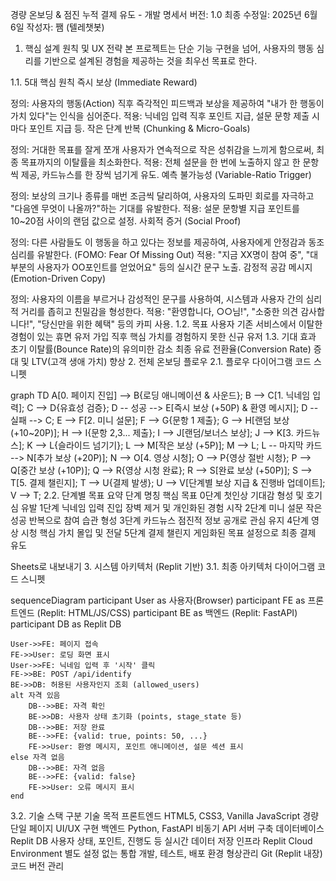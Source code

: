 경량 온보딩 & 점진 누적 결제 유도 - 개발 명세서
버전: 1.0
최종 수정일: 2025년 6월 6일
작성자: 쨈 (텔레챗봇)
1. 핵심 설계 원칙 및 UX 전략
본 프로젝트는 단순 기능 구현을 넘어, 사용자의 행동 심리를 기반으로 설계된 경험을 제공하는 것을 최우선 목표로 한다.

1.1. 5대 핵심 원칙
즉시 보상 (Immediate Reward)

정의: 사용자의 행동(Action) 직후 즉각적인 피드백과 보상을 제공하여 "내가 한 행동이 가치 있다"는 인식을 심어준다.
적용: 닉네임 입력 직후 포인트 지급, 설문 문항 제출 시마다 포인트 지급 등.
작은 단계 반복 (Chunking & Micro-Goals)

정의: 거대한 목표를 잘게 쪼개 사용자가 연속적으로 작은 성취감을 느끼게 함으로써, 최종 목표까지의 이탈률을 최소화한다.
적용: 전체 설문을 한 번에 노출하지 않고 한 문항씩 제공, 카드뉴스를 한 장씩 넘기게 유도.
예측 불가능성 (Variable-Ratio Trigger)

정의: 보상의 크기나 종류를 매번 조금씩 달리하여, 사용자의 도파민 회로를 자극하고 "다음엔 무엇이 나올까?"하는 기대를 유발한다.
적용: 설문 문항별 지급 포인트를 10~20점 사이의 랜덤 값으로 설정.
사회적 증거 (Social Proof)

정의: 다른 사람들도 이 행동을 하고 있다는 정보를 제공하여, 사용자에게 안정감과 동조 심리를 유발한다. (FOMO: Fear Of Missing Out)
적용: "지금 XX명이 참여 중", "대부분의 사용자가 OO포인트를 얻었어요" 등의 실시간 문구 노출.
감정적 공감 메시지 (Emotion-Driven Copy)

정의: 사용자의 이름을 부르거나 감성적인 문구를 사용하여, 시스템과 사용자 간의 심리적 거리를 좁히고 친밀감을 형성한다.
적용: "환영합니다, ○○님!", "소중한 의견 감사합니다!", "당신만을 위한 혜택" 등의 카피 사용.
1.2. 목표 사용자
기존 서비스에서 이탈한 경험이 있는 휴면 유저
가입 직후 핵심 가치를 경험하지 못한 신규 유저
1.3. 기대 효과
초기 이탈률(Bounce Rate)의 유의미한 감소
최종 유료 전환율(Conversion Rate) 증대 및 LTV(고객 생애 가치) 향상
2. 전체 온보딩 플로우
2.1. 플로우 다이어그램
코드 스니펫

graph TD
    A[0. 페이지 진입] --> B{로딩 애니메이션 & 사운드};
    B --> C[1. 닉네임 입력];
    C --> D{유효성 검증};
    D -- 성공 --> E[즉시 보상 (+50P) & 환영 메시지];
    D -- 실패 --> C;
    E --> F[2. 미니 설문];
    F --> G{문항 1 제출};
    G --> H[랜덤 보상 (+10~20P)];
    H --> I{문항 2,3... 제출};
    I --> J[랜덤/보너스 보상];
    J --> K[3. 카드뉴스];
    K --> L{슬라이드 넘기기};
    L --> M[작은 보상 (+5P)];
    M --> L;
    L -- 마지막 카드 --> N[추가 보상 (+20P)];
    N --> O[4. 영상 시청];
    O --> P{영상 절반 시청};
    P --> Q[중간 보상 (+10P)];
    Q --> R{영상 시청 완료};
    R --> S[완료 보상 (+50P)];
    S --> T[5. 결제 챌린지];
    T --> U{결제 발생};
    U --> V[단계별 보상 지급 & 진행바 업데이트];
    V --> T;
2.2. 단계별 목표 요약
단계	명칭	핵심 목표
0단계	첫인상	기대감 형성 및 호기심 유발
1단계	닉네임 입력	진입 장벽 제거 및 개인화된 경험 시작
2단계	미니 설문	작은 성공 반복으로 참여 습관 형성
3단계	카드뉴스	점진적 정보 공개로 관심 유지
4단계	영상 시청	핵심 가치 몰입 및 전달
5단계	결제 챌린지	게임화된 목표 설정으로 최종 결제 유도

Sheets로 내보내기
3. 시스템 아키텍처 (Replit 기반)
3.1. 최종 아키텍처 다이어그램
코드 스니펫

sequenceDiagram
    participant User as 사용자(Browser)
    participant FE as 프론트엔드 (Replit: HTML/JS/CSS)
    participant BE as 백엔드 (Replit: FastAPI)
    participant DB as Replit DB

    User->>FE: 페이지 접속
    FE->>User: 로딩 화면 표시
    User->>FE: 닉네임 입력 후 '시작' 클릭
    FE->>BE: POST /api/identify
    BE->>DB: 허용된 사용자인지 조회 (allowed_users)
    alt 자격 있음
        DB-->>BE: 자격 확인
        BE->>DB: 사용자 상태 초기화 (points, stage_state 등)
        DB-->>BE: 저장 완료
        BE-->>FE: {valid: true, points: 50, ...}
        FE->>User: 환영 메시지, 포인트 애니메이션, 설문 섹션 표시
    else 자격 없음
        DB-->>BE: 자격 없음
        BE-->>FE: {valid: false}
        FE->>User: 오류 메시지 표시
    end
3.2. 기술 스택
구분	기술	목적
프론트엔드	HTML5, CSS3, Vanilla JavaScript	경량 단일 페이지 UI/UX 구현
백엔드	Python, FastAPI	비동기 API 서버 구축
데이터베이스	Replit DB	사용자 상태, 포인트, 진행도 등 실시간 데이터 저장
인프라	Replit Cloud Environment	별도 설정 없는 통합 개발, 테스트, 배포 환경
형상관리	Git (Replit 내장)	코드 버전 관리